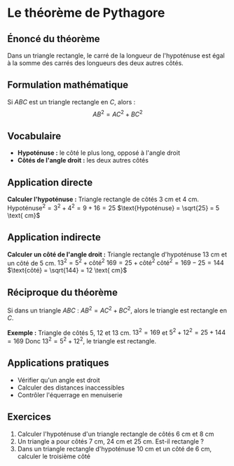 # Le théorème de Pythagore

## Énoncé du théorème
Dans un triangle rectangle, le carré de la longueur de l'hypoténuse est égal à la somme des carrés des longueurs des deux autres côtés.

## Formulation mathématique
Si $ABC$ est un triangle rectangle en $C$, alors :
$$AB^2 = AC^2 + BC^2$$

## Vocabulaire
- **Hypoténuse :** le côté le plus long, opposé à l'angle droit
- **Côtés de l'angle droit :** les deux autres côtés

## Application directe
**Calculer l'hypoténuse :**
Triangle rectangle de côtés $3 \text{ cm}$ et $4 \text{ cm}$.
$\text{Hypoténuse}^2 = 3^2 + 4^2 = 9 + 16 = 25$
$\text{Hypoténuse} = \sqrt{25} = 5 \text{ cm}$

## Application indirecte
**Calculer un côté de l'angle droit :**
Triangle rectangle d'hypoténuse $13 \text{ cm}$ et un côté de $5 \text{ cm}$.
$13^2 = 5^2 + \text{côté}^2$
$169 = 25 + \text{côté}^2$
$\text{côté}^2 = 169 - 25 = 144$
$\text{côté} = \sqrt{144} = 12 \text{ cm}$

## Réciproque du théorème
Si dans un triangle $ABC$ : $AB^2 = AC^2 + BC^2$, alors le triangle est rectangle en $C$.

**Exemple :** Triangle de côtés $5$, $12$ et $13 \text{ cm}$.
$13^2 = 169$ et $5^2 + 12^2 = 25 + 144 = 169$
Donc $13^2 = 5^2 + 12^2$, le triangle est rectangle.

## Applications pratiques
- Vérifier qu'un angle est droit
- Calculer des distances inaccessibles
- Contrôler l'équerrage en menuiserie

## Exercices
1. Calculer l'hypoténuse d'un triangle rectangle de côtés $6 \text{ cm}$ et $8 \text{ cm}$
2. Un triangle a pour côtés $7 \text{ cm}$, $24 \text{ cm}$ et $25 \text{ cm}$. Est-il rectangle ?
3. Dans un triangle rectangle d'hypoténuse $10 \text{ cm}$ et un côté de $6 \text{ cm}$, calculer le troisième côté
